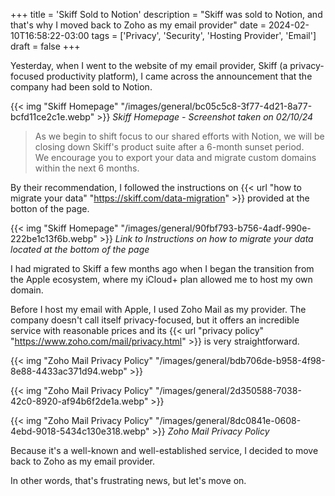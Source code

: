 +++
title = 'Skiff Sold to Notion'
description = "Skiff was sold to Notion, and that's why I moved back to Zoho as my email provider"
date = 2024-02-10T16:58:22-03:00
tags = ['Privacy', 'Security', 'Hosting Provider', 'Email']
draft = false
+++

Yesterday, when I went to the website of my email provider, Skiff (a privacy-focused productivity platform), I came across the announcement that the company had been sold to Notion.

{{< img "Skiff Homepage" "/images/general/bc05c5c8-3f77-4d21-8a77-bcfd11ce2c1e.webp" >}}
*Skiff Homepage - Screenshot taken on 02/10/24*

> As we begin to shift focus to our shared efforts with Notion, we will be closing down Skiff's product suite after a 6-month sunset period.<br />
> We encourage you to export your data and migrate custom domains within the next 6 months.

By their recommendation, I followed the instructions on {{< url "how to migrate your data" "https://skiff.com/data-migration" >}} provided at the botton of the page.

{{< img "Skiff Homepage" "/images/general/90fbf793-b756-4adf-990e-222be1c13f6b.webp" >}}
*Link to Instructions on how to migrate your data located at the bottom of the page*

I had migrated to Skiff a few months ago when I began the transition from the Apple ecosystem, where my iCloud+ plan allowed me to host my own domain.

Before I host my email with Apple, I used Zoho Mail as my provider. The company doesn't call itself privacy-focused, but it offers an incredible service with reasonable prices and its {{< url "privacy policy" "https://www.zoho.com/mail/privacy.html" >}} is very straightforward. 

{{< img "Zoho Mail Privacy Policy" "/images/general/bdb706de-b958-4f98-8e88-4433ac371d94.webp" >}}

{{< img "Zoho Mail Privacy Policy" "/images/general/2d350588-7038-42c0-8920-af94b6f2de1a.webp" >}}

{{< img "Zoho Mail Privacy Policy" "/images/general/8dc0841e-0608-4ebd-9018-5434c130e318.webp" >}}
*Zoho Mail Privacy Policy*

Because it's a well-known and well-established service, I decided to move back to Zoho as my email provider.

In other words, that's frustrating news, but let's move on.